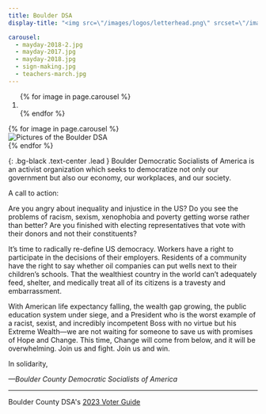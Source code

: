 ```yaml
---
title: Boulder DSA
display-title: "<img src=\"/images/logos/letterhead.png\" srcset=\"/images/logos/letterhead@2x.png 2x\" alt=\"Boulder Democratic Socialists of America\" class=\"img-responsive center-block\">"

carousel:
  - mayday-2018-2.jpg
  - mayday-2017.jpg
  - mayday-2018.jpg
  - sign-making.jpg
  - teachers-march.jpg
---
```


<div id="main-carousel" class="carousel slide" data-ride="carousel" data-interval="5000">
  <!-- Indicators -->
  <ol class="carousel-indicators">
	{% for image in page.carousel %}
    <li data-target="#main-carousel" data-slide-to="{{ forloop.index0 }}"{% if forloop.first %} class="active"{% endif %}></li>
    {% endfor %}
  </ol>

  <!-- Wrapper for slides -->
  <div class="carousel-inner">
	{% for image in page.carousel %}
    <div class="item{% if forloop.first %} active{% endif %}">
      <img src="/images/main-carousel/{{ image }}" alt="Pictures of the Boulder DSA">
    </div>
    {% endfor %}
  </div>

  <!-- Controls -->
  <a class="left carousel-control" href="#main-carousel" role="button" data-slide="prev">
    <span class="glyphicon glyphicon-chevron-left"></span>
  </a>
  <a class="right carousel-control" href="#main-carousel" role="button" data-slide="next">
    <span class="glyphicon glyphicon-chevron-right"></span>
  </a>
</div> <!-- Carousel -->

<div markdown="1" class="row">
<div markdown="1" class="col-md-10 col-md-offset-1">

{: .bg-black .text-center .lead }
Boulder Democratic Socialists of America is an activist organization which seeks to democratize not only our government but also our economy, our workplaces, and our society.

</div>

<div markdown="1" class="col-md-12 scroll">

A call to action:

Are you angry about inequality and injustice in the US? Do you see the problems of racism, sexism, xenophobia and poverty getting worse rather than better? Are you finished with electing representatives that vote with their donors and not their constituents?
 
It’s time to radically re-define US democracy. Workers have a right to participate in the decisions of their employers. Residents of a community have the right to say whether oil companies can put wells next to their children’s schools. That the wealthiest country in the world can’t adequately feed, shelter, and medically treat all of its citizens is a travesty and embarrassment.

With American life expectancy falling, the wealth gap growing, the public education system under siege, and a President who is the worst example of a racist, sexist, and incredibly incompetent Boss with no virtue but his Extreme Wealth—we are not waiting for someone to save us with promises of Hope and Change. This time, Change will come from below, and it will be overwhelming. Join us and fight. Join us and win.

In solidarity,

_—Boulder County Democratic Socialists of America_

</div>
</div>

---
Boulder County DSA's [2023 Voter Guide](https://www.boulderdsa.org/resources/documents/DSAVoterGuide_2023_State&Municipal.pdf)
